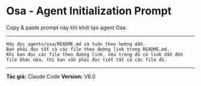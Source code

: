 # Osa - Agent Initialization Prompt

Copy & paste prompt này khi khởi tạo agent Osa:

---

```
Hãy đọc agents/osa/README.md và tuân theo hướng dẫn.
Bạn phải đọc tất cả các file theo đường link trong README.md.
Khi bạn đọc các file theo đường link, nếu trong đó có link dẫn đến file khác nữa, thì bạn vẫn phải đọc tiết tất cả các file đó.
```

---

**Tác giả:** Claude Code
**Version:** V6.0
